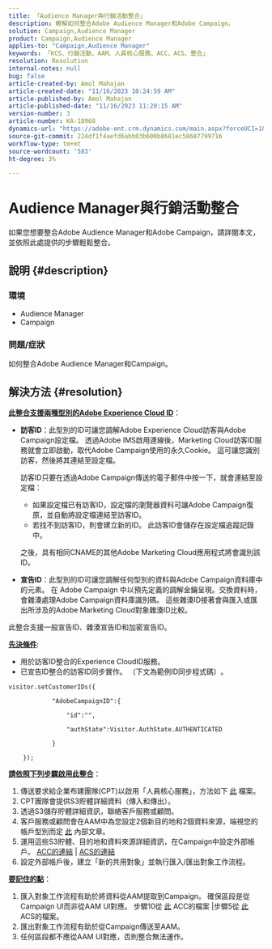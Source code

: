 ```yaml
---
title: 「Audience Manager與行銷活動整合」
description: 瞭解如何整合Adobe Audience Manager和Adobe Campaign。
solution: Campaign,Audience Manager
product: Campaign,Audience Manager
applies-to: "Campaign,Audience Manager"
keywords: 「KCS、行銷活動、AAM、人員核心服務、ACC、ACS、整合」
resolution: Resolution
internal-notes: null
bug: false
article-created-by: Amol Mahajan
article-created-date: "11/16/2023 10:24:59 AM"
article-published-by: Amol Mahajan
article-published-date: "11/16/2023 11:20:15 AM"
version-number: 3
article-number: KA-18968
dynamics-url: "https://adobe-ent.crm.dynamics.com/main.aspx?forceUCI=1&pagetype=entityrecord&etn=knowledgearticle&id=8e69bb5f-6a84-ee11-8179-6045bd006b4b"
source-git-commit: 224df1f4aefd6abb03b600b8681ec58687799716
workflow-type: tm+mt
source-wordcount: '583'
ht-degree: 3%

---
```


# Audience Manager與行銷活動整合


如果您想要整合Adobe Audience Manager和Adobe Campaign，請詳閱本文，並依照此處提供的步驟輕鬆整合。

## 說明 {#description}


### <b>環境</b>

- Audience Manager
- Campaign




### <b>問題/症狀</b>

如何整合Adobe Audience Manager和Campaign。


## 解決方法 {#resolution}




<u><b>此整合支援兩種型別的Adobe Experience Cloud ID</b></u>：

- <b>訪客ID</b>：此型別的ID可讓您調解Adobe Experience Cloud訪客與Adobe Campaign設定檔。 透過Adobe IMS啟用連線後，Marketing Cloud訪客ID服務就會立即啟動，取代Adobe Campaign使用的永久Cookie。 這可讓您識別訪客，然後將其連結至設定檔。



  訪客ID只要在透過Adobe Campaign傳送的電子郵件中按一下，就會連結至設定檔：

   - 如果設定檔已有訪客ID，設定檔的瀏覽器資料可讓Adobe Campaign復原，並自動將設定檔連結至訪客ID。
   - 若找不到訪客ID，則會建立新的ID。 此訪客ID會儲存在設定檔追蹤記錄中。

  之後，具有相同CNAME的其他Adobe Marketing Cloud應用程式將會識別該ID。
- <b>宣告ID</b>：此型別的ID可讓您調解任何型別的資料與Adobe Campaign資料庫中的元素。 在 Adobe Campaign 中以預先定義的調解金鑰呈現。交換資料時，會雜湊處理Adobe Campaign資料庫識別碼。 這些雜湊ID接著會與匯入或匯出所涉及的Adobe Marketing Cloud對象雜湊ID比較。


此整合支援一般宣告ID、雜湊宣告ID和加密宣告ID。

<u><b>先決條件</b></u>:

- 用於訪客ID整合的Experience CloudID服務。
- 已宣告ID整合的訪客ID同步實作。 （下文為範例ID同步程式碼）&#x200B;。



```
visitor.setCustomerIDs({

            "AdobeCampaignID":{

                "id":"",

                "authState":Visitor.AuthState.AUTHENTICATED

            }

    });
```




<u><b>請依照下列步驟啟用此整合</b></u>：

1. 傳送要求給企業布建團隊(CPT)以啟用「人員核心服務」，方法如下 [此](https://adobe-ent.crm.dynamics.com/main.aspx?appid=c8f3a4cd-a068-e911-a957-000d3a34e00b&amp;amp;pagetype=entityrecord&amp;amp;etn=knowledgearticle&amp;amp;id=d2a266a4-b3a9-ec11-983f-000d3a349e63) 檔案。
2. CPT團隊會提供S3貯體詳細資料（傳入和傳出）。
3. 透過S3儲存貯體詳細資訊，聯絡客戶服務或顧問。
4. 客戶服務或顧問會在AAM中為您設定2個新目的地和2個資料來源，端視您的帳戶型別而定 [此](https://wiki.corp.adobe.com/pages/viewpage.action?pageId=1061261145) 內部文章。
5. 運用這些S3貯體、目的地和資料來源詳細資訊，在Campaign中設定外部帳戶。 [ACC的連結](https://experienceleague.adobe.com/docs/experience-cloud-kcs/kbarticles/KA-16470.html?lang=es-ES) | [ACS的連結](https://experienceleague.adobe.com/docs/campaign-standard/using/integrating-with-adobe-cloud/working-with-campaign-and-audience-manager-or-people-core-service/sharing-audiences-with-audience-manager-or-people-core-service.html?lang=en)
6. 設定外部帳戶後，建立「新的共用對象」並執行匯入/匯出對象工作流程。


<u><b>要記住的點</b></u>：

1. 匯入對象工作流程有助於將資料從AAM提取到Campaign。 確保區段是從Campaign UI而非從AAM UI對應。 步驟10從 [此](https://experienceleague.adobe.com/docs/experience-cloud-kcs/kbarticles/KA-16470.html?lang=es-ES) ACC的檔案 |步驟5從 [此](https://experienceleague.adobe.com/docs/campaign-standard/using/integrating-with-adobe-cloud/working-with-campaign-and-audience-manager-or-people-core-service/sharing-audiences-with-audience-manager-or-people-core-service.html?lang=en) ACS的檔案。
2. 匯出對象工作流程有助於從Campaign傳送至AAM。
3. 任何區段都不應從AAM UI對應，否則整合無法運作。



